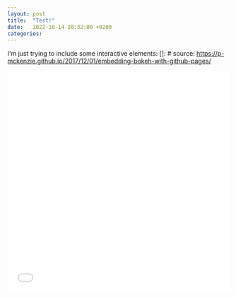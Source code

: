 ```yaml
---
layout: post
title:  "Test!"
date:   2022-10-14 20:32:00 +0200
categories: 
---
```


I'm just trying to include some interactive elements:
[]: # source:  https://p-mckenzie.github.io/2017/12/01/embedding-bokeh-with-github-pages/

<iframe src="/flowers.html"
    sandbox="allow-same-origin allow-scripts"
    width="100%"
    height="500"
    scrolling="no"
    seamless="seamless"
    frameborder="0">
</iframe>
